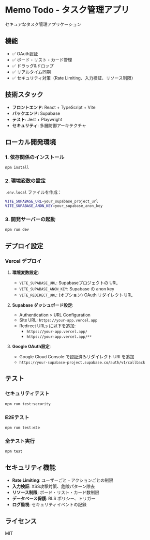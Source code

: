 # Memo Todo - タスク管理アプリ

セキュアなタスク管理アプリケーション

## 機能

- ✅ OAuth認証
- ✅ ボード・リスト・カード管理
- ✅ ドラッグ&ドロップ
- ✅ リアルタイム同期
- ✅ セキュリティ対策（Rate Limiting、入力検証、リソース制限）

## 技術スタック

- **フロントエンド**: React + TypeScript + Vite
- **バックエンド**: Supabase
- **テスト**: Jest + Playwright
- **セキュリティ**: 多層防御アーキテクチャ

## ローカル開発環境

### 1. 依存関係のインストール
```bash
npm install
```

### 2. 環境変数の設定
`.env.local` ファイルを作成：
```bash
VITE_SUPABASE_URL=your_supabase_project_url
VITE_SUPABASE_ANON_KEY=your_supabase_anon_key
```

### 3. 開発サーバーの起動
```bash
npm run dev
```

## デプロイ設定

### Vercel デプロイ

1. **環境変数設定**:
   - `VITE_SUPABASE_URL`: Supabaseプロジェクトの URL
   - `VITE_SUPABASE_ANON_KEY`: Supabase の anon key
   - `VITE_REDIRECT_URL`: (オプション) OAuth リダイレクト URL

2. **Supabase ダッシュボード設定**:
   - Authentication > URL Configuration
   - Site URL: `https://your-app.vercel.app`
   - Redirect URLs に以下を追加:
     - `https://your-app.vercel.app/`
     - `https://your-app.vercel.app/**`

3. **Google OAuth設定**:
   - Google Cloud Console で認証済みリダイレクト URI を追加
   - `https://your-supabase-project.supabase.co/auth/v1/callback`

## テスト

### セキュリティテスト
```bash
npm run test:security
```

### E2Eテスト
```bash
npm run test:e2e
```

### 全テスト実行
```bash
npm test
```

## セキュリティ機能

- **Rate Limiting**: ユーザーごと・アクションごとの制限
- **入力検証**: XSS攻撃対策、危険パターン除去
- **リソース制限**: ボード・リスト・カード数制限
- **データベース保護**: RLS ポリシー、トリガー
- **ログ監視**: セキュリティイベントの記録

## ライセンス

MIT